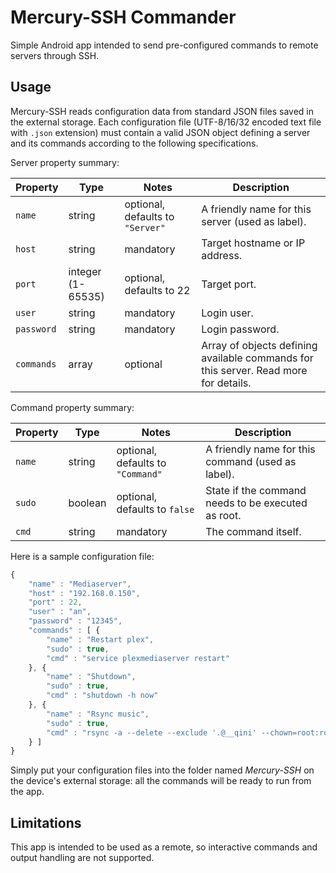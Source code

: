 # Mercury-SSH Commander

Simple Android app intended to send pre-configured commands to remote servers through SSH.

## Usage

Mercury-SSH reads configuration data from standard JSON files saved in the external storage.
Each configuration file (UTF-8/16/32 encoded text file with `.json` extension) must contain a valid
JSON object defining a server and its commands according to the following specifications.

Server property summary:

Property | Type | Notes | Description
---------|------|-------|------------
`name` | string | optional, defaults to `"Server"` | A friendly name for this server (used as label).
`host` | string | mandatory | Target hostname or IP address.
`port` | integer (1-65535) | optional, defaults to 22 | Target port.
`user` | string | mandatory | Login user.
`password` | string | mandatory | Login password.
`commands` | array | optional | Array of objects defining available commands for this server. Read more for details.

Command property summary:

Property | Type | Notes | Description
---------|------|-------|------------
`name` | string | optional, defaults to `"Command"` | A friendly name for this command (used as label).
`sudo` | boolean | optional, defaults to `false` | State if the command needs to be executed as root.
`cmd` | string | mandatory | The command itself.

Here is a sample configuration file:

```javascript
{
    "name" : "Mediaserver",
    "host" : "192.168.0.150",
    "port" : 22,
    "user" : "an",
    "password" : "12345",
    "commands" : [ {
        "name" : "Restart plex",
        "sudo" : true,
        "cmd" : "service plexmediaserver restart"
    }, {
        "name" : "Shutdown",
        "sudo" : true,
        "cmd" : "shutdown -h now"
    }, {
        "name" : "Rsync music",
        "sudo" : true,
        "cmd" : "rsync -a --delete --exclude '.@__qini' --chown=root:root --chmod=D775,F664 /mnt/nas/music/ /var/data/music/"
    } ]
}
```

Simply put your configuration files into the folder named *Mercury-SSH* on the device's external storage:
all the commands will be ready to run from the app.

## Limitations

This app is intended to be used as a remote, so interactive commands and output handling are not supported.